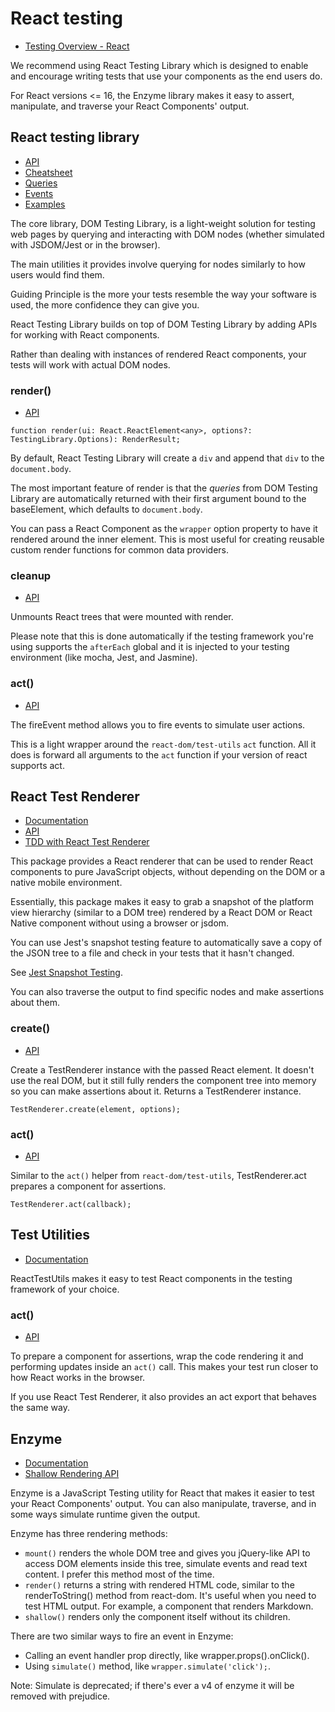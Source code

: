 # React testing

- [Testing Overview - React](https://reactjs.org/docs/testing.html)

We recommend using React Testing Library which is designed to enable and encourage writing tests that use your
components as the end users do.

For React versions <= 16, the Enzyme library makes it easy to assert, manipulate, and traverse your React Components'
output.

## React testing library

- [API](https://testing-library.com/docs/react-testing-library/api)
- [Cheatsheet](https://testing-library.com/docs/react-testing-library/cheatsheet)
- [Queries](https://testing-library.com/docs/queries/about)
- [Events](https://testing-library.com/docs/dom-testing-library/api-events)
- [Examples](https://testing-library.com/docs/recipes)

The core library, DOM Testing Library, is a light-weight solution for testing web pages by querying and interacting with
DOM nodes (whether simulated with JSDOM/Jest or in the browser).

The main utilities it provides involve querying for nodes similarly to how users would find them.

Guiding Principle is the more your tests resemble the way your software is used, the more confidence they can give you.

React Testing Library builds on top of DOM Testing Library by adding APIs for working with React components.

Rather than dealing with instances of rendered React components, your tests will work with actual DOM nodes.

### render()

- [API](https://testing-library.com/docs/react-testing-library/api/#render)

```tsx
function render(ui: React.ReactElement<any>, options?: TestingLibrary.Options): RenderResult;
```

By default, React Testing Library will create a `div` and append that `div` to the `document.body`.

The most important feature of render is that the _queries_ from DOM Testing Library are automatically returned with
their first argument bound to the baseElement, which defaults to `document.body`.

You can pass a React Component as the `wrapper` option property to have it rendered around the inner element. This is
most useful for creating reusable custom render functions for common data providers.

### cleanup

- [API](https://testing-library.com/docs/react-testing-library/api/#cleanup)

Unmounts React trees that were mounted with render.

Please note that this is done automatically if the testing framework you're using supports the `afterEach` global and it
is injected to your testing environment (like mocha, Jest, and Jasmine).

### act()

- [API](https://testing-library.com/docs/react-testing-library/api/#act)

The fireEvent method allows you to fire events to simulate user actions.

This is a light wrapper around the `react-dom/test-utils` `act` function. All it does is forward all arguments to the
`act` function if your version of react supports act.

## React Test Renderer

- [Documentation](https://reactjs.org/docs/test-renderer.html)
- [API](https://reactjs.org/docs/test-renderer.html#testrenderer)
- [TDD with React Test Renderer](https://blog.logrocket.com/tdd-with-react-test-renderer/)

This package provides a React renderer that can be used to render React components to pure JavaScript objects, without
depending on the DOM or a native mobile environment.

Essentially, this package makes it easy to grab a snapshot of the platform view hierarchy (similar to a DOM tree)
rendered by a React DOM or React Native component without using a browser or jsdom.

You can use Jest's snapshot testing feature to automatically save a copy of the JSON tree to a file and check in your
tests that it hasn't changed.

See [Jest Snapshot Testing](https://jestjs.io/docs/snapshot-testing).

You can also traverse the output to find specific nodes and make assertions about them.

### create()

- [API](https://reactjs.org/docs/test-renderer.html#testrenderercreate)

Create a TestRenderer instance with the passed React element. It doesn't use the real DOM, but it still fully renders
the component tree into memory so you can make assertions about it. Returns a TestRenderer instance.

`TestRenderer.create(element, options);`

### act()

- [API](https://reactjs.org/docs/test-renderer.html#testrendereract)

Similar to the `act()` helper from `react-dom/test-utils`, TestRenderer.act prepares a component for assertions.

`TestRenderer.act(callback);`

## Test Utilities

- [Documentation](https://reactjs.org/docs/test-utils.html)

ReactTestUtils makes it easy to test React components in the testing framework of your choice.

### act()

- [API](https://reactjs.org/docs/test-utils.html#act)

To prepare a component for assertions, wrap the code rendering it and performing updates inside an `act()` call. This
makes your test run closer to how React works in the browser.

If you use React Test Renderer, it also provides an act export that behaves the same way.

## Enzyme

- [Documentation](https://github.com/enzymejs/enzyme)
- [Shallow Rendering API](https://enzymejs.github.io/enzyme/docs/api/shallow.html)

Enzyme is a JavaScript Testing utility for React that makes it easier to test your React Components' output. You can
also manipulate, traverse, and in some ways simulate runtime given the output.

Enzyme has three rendering methods:

- `mount()` renders the whole DOM tree and gives you jQuery-like API to access DOM elements inside this tree, simulate
  events and read text content. I prefer this method most of the time.
- `render()` returns a string with rendered HTML code, similar to the renderToString() method from react-dom. It's useful
  when you need to test HTML output. For example, a component that renders Markdown.
- `shallow()` renders only the component itself without its children.

There are two similar ways to fire an event in Enzyme:

- Calling an event handler prop directly, like wrapper.props().onClick().
- Using `simulate()` method, like `wrapper.simulate('click');`.

Note: Simulate is deprecated; if there's ever a v4 of enzyme it will be removed with prejudice.
